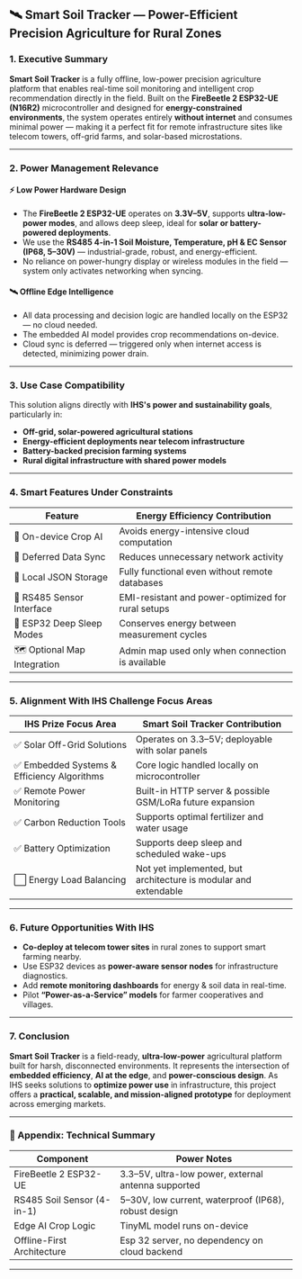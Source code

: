 ## 🛰️ Smart Soil Tracker — Power-Efficient Precision Agriculture for Rural Zones

### 1. Executive Summary

**Smart Soil Tracker** is a fully offline, low-power precision agriculture platform that enables real-time soil monitoring and intelligent crop recommendation directly in the field. Built on the **FireBeetle 2 ESP32-UE (N16R2)** microcontroller and designed for **energy-constrained environments**, the system operates entirely **without internet** and consumes minimal power — making it a perfect fit for remote infrastructure sites like telecom towers, off-grid farms, and solar-based microstations.

---

### 2. Power Management Relevance

#### ⚡ Low Power Hardware Design

* The **FireBeetle 2 ESP32-UE** operates on **3.3V–5V**, supports **ultra-low-power modes**, and allows deep sleep, ideal for **solar or battery-powered deployments**.
* We use the **RS485 4-in-1 Soil Moisture, Temperature, pH & EC Sensor (IP68, 5–30V)** — industrial-grade, robust, and energy-efficient.
* No reliance on power-hungry display or wireless modules in the field — system only activates networking when syncing.

#### 🛰️ Offline Edge Intelligence

* All data processing and decision logic are handled locally on the ESP32 — no cloud needed.
* The embedded AI model provides crop recommendations on-device.
* Cloud sync is deferred — triggered only when internet access is detected, minimizing power drain.

---

### 3. Use Case Compatibility

This solution aligns directly with **IHS's power and sustainability goals**, particularly in:

* **Off-grid, solar-powered agricultural stations**
* **Energy-efficient deployments near telecom infrastructure**
* **Battery-backed precision farming systems**
* **Rural digital infrastructure with shared power models**

---

### 4. Smart Features Under Constraints

| Feature                      | Energy Efficiency Contribution                     |
| ---------------------------- | -------------------------------------------------- |
| 🧠 On-device Crop AI         | Avoids energy-intensive cloud computation          |
| 🔁 Deferred Data Sync        | Reduces unnecessary network activity               |
| 💾 Local JSON Storage        | Fully functional even without remote databases     |
| 📡 RS485 Sensor Interface    | EMI-resistant and power-optimized for rural setups |
| 🔌 ESP32 Deep Sleep Modes    | Conserves energy between measurement cycles        |
| 🗺️ Optional Map Integration | Admin map used only when connection is available   |

---

### 5. Alignment With IHS Challenge Focus Areas

| IHS Prize Focus Area                       | Smart Soil Tracker Contribution                                 |
| ------------------------------------------ | --------------------------------------------------------------- |
| ✅ Solar Off-Grid Solutions                 | Operates on 3.3–5V; deployable with solar panels                |
| ✅ Embedded Systems & Efficiency Algorithms | Core logic handled locally on microcontroller                   |
| ✅ Remote Power Monitoring                  | Built-in HTTP server & possible GSM/LoRa future expansion       |
| ✅ Carbon Reduction Tools                   | Supports optimal fertilizer and water usage                     |
| ✅ Battery Optimization                     | Supports deep sleep and scheduled wake-ups                      |
| ⬜ Energy Load Balancing                    | Not yet implemented, but architecture is modular and extendable |

---

### 6. Future Opportunities With IHS

* **Co-deploy at telecom tower sites** in rural zones to support smart farming nearby.
* Use ESP32 devices as **power-aware sensor nodes** for infrastructure diagnostics.
* Add **remote monitoring dashboards** for energy & soil data in real-time.
* Pilot **“Power-as-a-Service” models** for farmer cooperatives and villages.

---

### 7. Conclusion

**Smart Soil Tracker** is a field-ready, **ultra-low-power** agricultural platform built for harsh, disconnected environments. It represents the intersection of **embedded efficiency**, **AI at the edge**, and **power-conscious design**. As IHS seeks solutions to **optimize power use** in infrastructure, this project offers a **practical, scalable, and mission-aligned prototype** for deployment across emerging markets.

---

### 📎 Appendix: Technical Summary

| Component                  | Power Notes                                          |
| -------------------------- | ---------------------------------------------------- |
| FireBeetle 2 ESP32-UE      | 3.3–5V, ultra-low power, external antenna supported  |
| RS485 Soil Sensor (4-in-1) | 5–30V, low current, waterproof (IP68), robust design |
| Edge AI Crop Logic         | TinyML model runs on-device                          |
| Offline-First Architecture | Esp 32 server, no dependency on cloud backend  |

---
